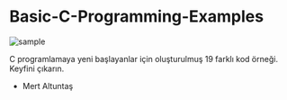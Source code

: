 # Basic-C-Programming-Examples
![sample](https://www.freecodecamp.org/news/content/images/2020/03/coverc-1.jpg)

C programlamaya yeni başlayanlar için oluşturulmuş 19 farklı kod örneği. Keyfini çıkarın.
- Mert Altuntaş
